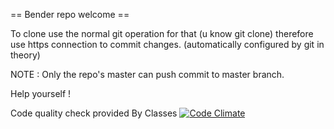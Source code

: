 == Bender repo welcome ==

To clone use the normal git operation for that (u know git clone) therefore use
https connection to commit changes. (automatically configured by git in theory)


NOTE : 
       Only the repo's master can push commit
       to master branch.
       
       
Help yourself !

Code quality check provided By Classes 
[![Code Climate](https://codeclimate.com/github/BenderIsMyGod/EpitechStuff/badges/gpa.svg)](https://codeclimate.com/github/BenderIsMyGod/EpitechStuff)
